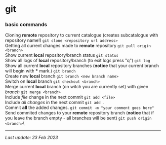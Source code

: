# git 
### basic commands

Cloning **remote** repository to current catalogue (creates subcatalogue with repository name!)
```git clone <repository url address>```\
Getting all current changes made to **remote** repository
```git pull origin <branch>```\
Show current **local** repository/branch status
```git status```\
Show all logs of **local** repository/branch (to exit logs press "q")
```git log```\
Show all current **local** repository branches (**notice** that your current branch will begin with __*__ mark.)
```git branch```\
Create new **local** branch
```git branch <new branch name>```\
Switch on **local** branch
```git checkout <branch>```\
Merge current **local** branch (on witch you are currently set) with given *branch*
```git merge <branch>```\
Include *file* change in the next commit
```git add <file>```\
Include *all changes* in the next commit
```git add .```\
Commit **all** the added changes.
```git commit -m "your comment goes here"```\
Send commited changes to your **remote** repository branch (**notice** that if you leave the branch empty - all branches will be sent)
```git push origin <branch>```\

---
_Last update: 23 Feb 2023_ 